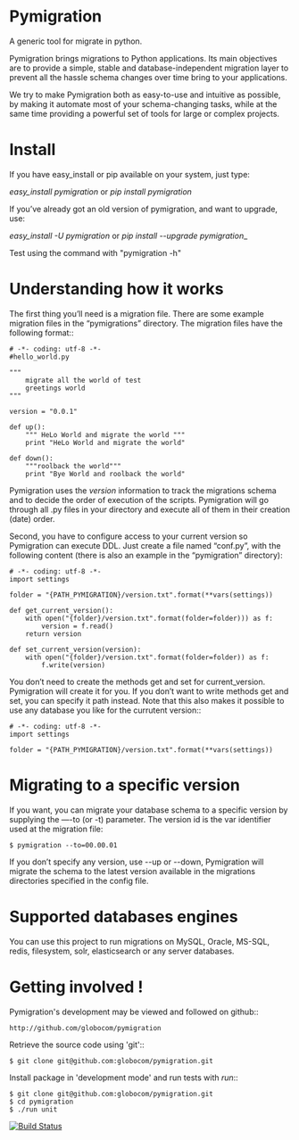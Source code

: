 
Pymigration
===========

A generic tool for migrate in python.

Pymigration brings migrations to Python applications. Its main objectives are to provide a simple, stable and database-independent migration layer to prevent all the hassle schema changes over time bring to your applications.

We try to make Pymigration both as easy-to-use and intuitive as possible, by making it automate most of your schema-changing tasks, while at the same time providing a powerful set of tools for large or complex projects.


Install
=======

If you have easy_install  or pip available on your system, just type:

_easy_install pymigration_ or _pip install pymigration_

If you’ve already got an old version of pymigration, and want to upgrade, use:

_easy_install -U pymigration_ or _pip install --upgrade pymigration__

Test using the command with "pymigration -h"



Understanding how it works
==========================

The first thing you’ll need is a migration file. There are some example 
migration files in the “pymigrations” directory. The migration files 
have the following format::

    # -*- coding: utf-8 -*-
    #hello_world.py

    """
        migrate all the world of test
        greetings world
    """

    version = "0.0.1"

    def up():
        """ HeLo World and migrate the world """
        print "HeLo World and migrate the world"

    def down():
        """roolback the world"""
        print "Bye World and roolback the world"


Pymigration uses the _version_ information to track the migrations schema and to 
decide the order of execution of the scripts. Pymigration will go through all .py 
files in your directory and execute all of them in their creation (date) order.

Second, you have to configure access to your current version so Pymigration can execute DDL. 
Just create a file named “conf.py”, with the following content 
(there is also an example in the “pymigration” directory):

    # -*- coding: utf-8 -*-
    import settings

    folder = "{PATH_PYMIGRATION}/version.txt".format(**vars(settings))

    def get_current_version():
        with open("{folder}/version.txt".format(folder=folder))) as f:
            version = f.read()
        return version

    def set_current_version(version):
        with open("{folder}/version.txt".format(folder=folder)) as f:
            f.write(version)

You don’t need to create the methods get and set for current_version. Pymigration
will create it for you. 
If you don’t want to write methods get and set, you can specify it path instead. 
Note that this also makes it possible to use any database you like for the currutent version::

    # -*- coding: utf-8 -*-
    import settings

    folder = "{PATH_PYMIGRATION}/version.txt".format(**vars(settings))



Migrating to a specific version
===============================

If you want, you can migrate your database schema to a specific version by 
supplying the —-to (or -t) parameter. The version id is the var identifier
used at the migration file:

    $ pymigration --to=00.00.01

If you don’t specify any version, use --up or --down, Pymigration will migrate 
the schema to the latest version available in the migrations directories 
specified in the config file.



Supported databases engines
===========================

You can use this project to run migrations on MySQL, Oracle, MS-SQL, redis, filesystem, solr, elasticsearch or any server databases.


Getting involved !
==================

Pymigration's development may be viewed and followed on github::

    http://github.com/globocom/pymigration

Retrieve the source code using 'git'::

    $ git clone git@github.com:globocom/pymigration.git


Install package in 'development mode' and run tests with _run_::

    $ git clone git@github.com:globocom/pymigration.git
    $ cd pymigration
    $ ./run unit


[![Build Status](https://travis-ci.org/luizgpsantos/pymigration.png)](https://travis-ci.org/luizgpsantos/pymigration)
